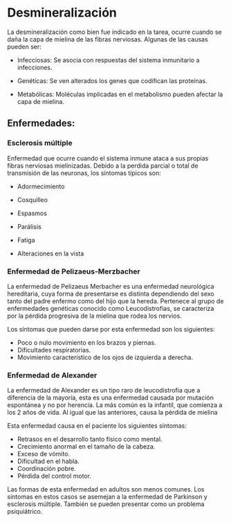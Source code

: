 # Desmineralización

La desmineralización como bien fue indicado en la tarea, ocurre cuando se daña la capa de mielina de las fibras nerviosas. Algunas de las causas pueden ser:

- Infecciosas: Se asocia con respuestas del sistema inmunitario a infecciones.

- Genéticas: Se ven alterados los genes que codifican las proteínas.

- Metabólicas: Moléculas implicadas en el metabolismo pueden afectar la capa de mielina.

## Enfermedades:

### Esclerosis múltiple

Enfermedad que ocurre cuando el sistema inmune ataca a sus propias fibras nerviosas mielinizadas. Debido a la perdida parcial o total de transmisión de las neuronas, los síntomas típicos son:

- Adormecimiento

- Cosquilleo

- Espasmos

- Parálisis

- Fatiga

- Alteraciones en la vista

### Enfermedad de Pelizaeus-Merzbacher

La enfermedad de Pelizaeus Merbacher es una enfermedad neurológica hereditaria, cuya forma de presentarse es distinta dependiendo del sexo tanto del padre enfermo como del hijo que la hereda. Pertenece al grupo de enfermedades genéticas conocido como Leucodistrofias, se caracteriza por la pérdida progresiva de la mielina que rodea los nervios.

Los síntomas que pueden darse por esta enfermedad son los siguientes:

- Poco o nulo movimiento en los brazos y piernas.
- Dificultades respiratorias.
- Movimiento característico de los ojos de izquierda a derecha.

<!-- ### Leucodistrofia metacromática

La leucodistrofia metacromática es también una enfermedad que pertenece al grupo de Leucodistrofias. También pertenece al grupo de enfermedades de almacenamiento lisosómico.  -->

### Enfermedad de Alexander

La enfermedad de Alexander es un tipo raro de leucodistrofia que a diferencia de la mayoría, esta es una enfermedad causada por mutación espontánea y no por herencia. La más común es la infantil, que comienza a los 2 años de vida. Al igual que las anteriores, causa la pérdida de mielina

Esta enfermedad causa en el paciente los siguientes síntomas:

- Retrasos en el desarrollo tanto físico como mental.
- Crecimiento anormal en el tamaño de la cabeza.
- Exceso de vómito.
- Dificultad en el habla.
- Coordinación pobre.
- Pérdida del control motor.

Las formas de esta enfermedad en adultos son menos comunes. Los síntomas en estos casos se asemejan a la enfermedad de Parkinson y esclerosis múltiple. También se pueden presentar como un problema psiquiátrico.